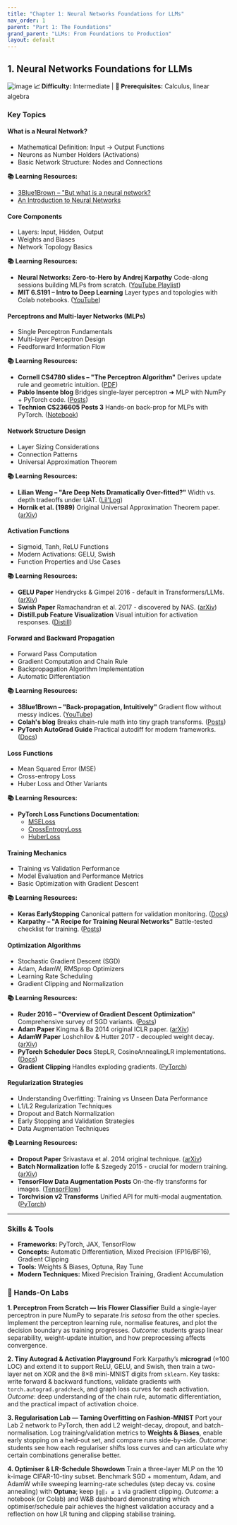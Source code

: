 ```yaml
---
title: "Chapter 1: Neural Networks Foundations for LLMs"
nav_order: 1
parent: "Part 1: The Foundations"
grand_parent: "LLMs: From Foundations to Production"
layout: default
---
```



## 1. Neural Networks Foundations for LLMs
![image](https://github.com/user-attachments/assets/9c70c637-ffcb-4787-a20c-1ea5e4c5ba5e)
**📈 Difficulty:** Intermediate | **🎯 Prerequisites:** Calculus, linear algebra
### Key Topics

#### **What is a Neural Network?**
- Mathematical Definition: Input → Output Functions
- Neurons as Number Holders (Activations)
- Basic Network Structure: Nodes and Connections

**📚 Learning Resources:**
- [3Blue1Brown – "But what is a neural network?](https://www.youtube.com/watch?pp=0gcJCfwAo7VqN5tD&v=aircAruvnKk)
- [An Introduction to Neural Networks](https://victorzhou.com/blog/intro-to-neural-networks/)

#### **Core Components**
- Layers: Input, Hidden, Output
- Weights and Biases
- Network Topology Basics

**📚 Learning Resources:**
- **Neural Networks: Zero-to-Hero by Andrej Karpathy** Code-along sessions building MLPs from scratch. ([YouTube Playlist](https://www.youtube.com/playlist?list=PLAqhIrjkxbuWI23v9cThsA9GvCAUhRvKZ))
- **MIT 6.S191 – Intro to Deep Learning** Layer types and topologies with Colab notebooks. ([YouTube](https://www.youtube.com/playlist?list=PLtBw6njQRU-rwp5__7C0oIVt26ZgjG9NI))

#### **Perceptrons and Multi-layer Networks (MLPs)**
- Single Perceptron Fundamentals
- Multi-layer Perceptron Design
- Feedforward Information Flow

**📚 Learning Resources:**
- **Cornell CS4780 slides – "The Perceptron Algorithm"** Derives update rule and geometric intuition. ([PDF](https://www.cs.cornell.edu/courses/cs4780/2023fa/slides/Perceptron_no_animation.pdf))
- **Pablo Insente blog** Bridges single-layer perceptron ➜ MLP with NumPy + PyTorch code. ([Posts](https://pabloinsente.github.io/the-multilayer-perceptron))
- **Technion CS236605 Posts 3** Hands-on back-prop for MLPs with PyTorch. ([Notebook](https://vistalab-technion.github.io/cs236605/tutorials/tutorial_03/))

#### **Network Structure Design**
- Layer Sizing Considerations
- Connection Patterns
- Universal Approximation Theorem

**📚 Learning Resources:**
- **Lilian Weng – "Are Deep Nets Dramatically Over-fitted?"** Width vs. depth tradeoffs under UAT. ([Lil'Log](https://lilianweng.github.io/posts/2019-03-14-overfit/))
- **Hornik et al. (1989)** Original Universal Approximation Theorem paper. ([arXiv](https://arxiv.org/pdf/2101.09181))

#### **Activation Functions**
- Sigmoid, Tanh, ReLU Functions
- Modern Activations: GELU, Swish
- Function Properties and Use Cases

**📚 Learning Resources:**
- **GELU Paper** Hendrycks & Gimpel 2016 - default in Transformers/LLMs. ([arXiv](https://arxiv.org/abs/1606.08415))
- **Swish Paper** Ramachandran et al. 2017 - discovered by NAS. ([arXiv](https://arxiv.org/abs/1710.05941))
- **Distill.pub Feature Visualization** Visual intuition for activation responses. ([Distill](https://distill.pub/2017/feature-visualization))

#### **Forward and Backward Propagation**
- Forward Pass Computation
- Gradient Computation and Chain Rule
- Backpropagation Algorithm Implementation
- Automatic Differentiation

**📚 Learning Resources:**
- **3Blue1Brown – "Back-propagation, Intuitively"** Gradient flow without messy indices. ([YouTube](https://www.youtube.com/watch?pp=0gcJCfwAo7VqN5tD&v=Ilg3gGewQ5U))
- **Colah's blog** Breaks chain-rule math into tiny graph transforms. ([Posts](https://colah.github.io/posts/2015-08-Backprop/))
- **PyTorch AutoGrad Guide** Practical autodiff for modern frameworks. ([Docs](https://pytorch.org/docs/stable/autograd.html))

#### **Loss Functions**
- Mean Squared Error (MSE)
- Cross-entropy Loss
- Huber Loss and Other Variants

**📚 Learning Resources:**
- **PyTorch Loss Functions Documentation:**
  - [MSELoss](https://pytorch.org/docs/stable/generated/torch.nn.MSELoss.html)
  - [CrossEntropyLoss](https://pytorch.org/docs/stable/generated/torch.nn.CrossEntropyLoss.html)
  - [HuberLoss](https://pytorch.org/docs/stable/generated/torch.nn.HuberLoss.html)

#### **Training Mechanics**
- Training vs Validation Performance
- Model Evaluation and Performance Metrics
- Basic Optimization with Gradient Descent

**📚 Learning Resources:**
- **Keras EarlyStopping** Canonical pattern for validation monitoring. ([Docs](https://keras.io/api/callbacks/early_stopping/))
- **Karpathy – "A Recipe for Training Neural Networks"** Battle-tested checklist for training. ([Posts](https://karpathy.github.io/2019/04/25/recipe/))

#### **Optimization Algorithms**
- Stochastic Gradient Descent (SGD)
- Adam, AdamW, RMSprop Optimizers
- Learning Rate Scheduling
- Gradient Clipping and Normalization

**📚 Learning Resources:**
- **Ruder 2016 – "Overview of Gradient Descent Optimization"** Comprehensive survey of SGD variants. ([Posts](https://www.ruder.io/optimizing-gradient-descent/))
- **Adam Paper** Kingma & Ba 2014 original ICLR paper. ([arXiv](https://arxiv.org/abs/1412.6980))
- **AdamW Paper** Loshchilov & Hutter 2017 - decoupled weight decay. ([arXiv](https://arxiv.org/abs/1711.05101))
- **PyTorch Scheduler Docs** StepLR, CosineAnnealingLR implementations. ([Docs](https://pytorch.org/docs/stable/generated/torch.optim.lr_scheduler.LRScheduler.html))
- **Gradient Clipping** Handles exploding gradients. ([PyTorch](https://pytorch.org/docs/stable/generated/torch.nn.utils.clip_grad_norm_.html))

#### **Regularization Strategies**
- Understanding Overfitting: Training vs Unseen Data Performance
- L1/L2 Regularization Techniques
- Dropout and Batch Normalization
- Early Stopping and Validation Strategies
- Data Augmentation Techniques

**📚 Learning Resources:**
- **Dropout Paper** Srivastava et al. 2014 original technique. ([arXiv](https://arxiv.org/abs/1207.0580))
- **Batch Normalization** Ioffe & Szegedy 2015 - crucial for modern training. ([arXiv](https://arxiv.org/abs/1502.03167))
- **TensorFlow Data Augmentation Posts** On-the-fly transforms for images. ([TensorFlow](https://www.tensorflow.org/tutorials/images/data_augmentation))
- **Torchvision v2 Transforms** Unified API for multi-modal augmentation. ([PyTorch](https://docs.pytorch.org/vision/main/transforms.html))


---


### Skills & Tools
- **Frameworks:** PyTorch, JAX, TensorFlow
- **Concepts:** Automatic Differentiation, Mixed Precision (FP16/BF16), Gradient Clipping
- **Tools:** Weights & Biases, Optuna, Ray Tune
- **Modern Techniques:** Mixed Precision Training, Gradient Accumulation


### 🔬 Hands-On Labs

**1. Perceptron From Scratch — Iris Flower Classifier**
Build a single-layer perceptron in pure NumPy to separate *Iris setosa* from the other species. Implement the perceptron learning rule, normalise features, and plot the decision boundary as training progresses. *Outcome*: students grasp linear separability, weight-update intuition, and how preprocessing affects convergence.

**2. Tiny Autograd & Activation Playground**
Fork Karpathy’s **micrograd** (≈100 LOC) and extend it to support ReLU, GELU, and Swish, then train a two-layer net on XOR and the 8×8 mini-MNIST digits from `sklearn`. Key tasks: write forward & backward functions, validate gradients with `torch.autograd.gradcheck`, and graph loss curves for each activation. *Outcome*: deep understanding of the chain rule, automatic differentiation, and the practical impact of activation choice.

**3. Regularisation Lab — Taming Overfitting on Fashion-MNIST**
Port your Lab 2 network to PyTorch, then add L2 weight-decay, dropout, and batch-normalisation. Log training/validation metrics to **Weights & Biases**, enable early stopping on a held-out set, and compare runs side-by-side. *Outcome*: students see how each regulariser shifts loss curves and can articulate why certain combinations generalise better.

**4. Optimiser & LR-Schedule Showdown**
Train a three-layer MLP on the 10 k-image CIFAR-10-tiny subset. Benchmark SGD + momentum, Adam, and AdamW while sweeping learning-rate schedules (step decay vs. cosine annealing) with **Optuna**; keep `‖g‖₂ ≤ 1` via gradient clipping. *Outcome*: a notebook (or Colab) and W\&B dashboard demonstrating which optimiser/schedule pair achieves the highest validation accuracy and a reflection on how LR tuning and clipping stabilise training.